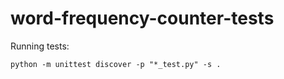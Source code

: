 # word-frequency-counter-tests

Running tests:
```
python -m unittest discover -p "*_test.py" -s .
``` 
